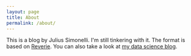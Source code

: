 ```yaml
---
layout: page
title: About
permalink: /about/
---
```


This is a blog by Julius Simonelli. I'm still tinkering with it. The format is based on [Reverie](https://github.com/amitmerchant1990/reverie). You can also take a look at [my data science blog](https://jss367.github.io/).